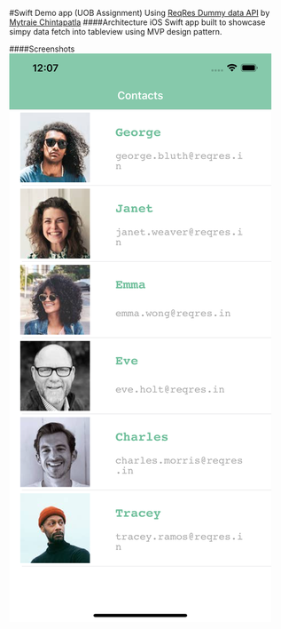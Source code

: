 #Swift Demo app (UOB Assignment)
Using [ReqRes Dummy data API](https://reqres.in) by [Mytraie Chintapatla](https://github.com/mytraie)
####Architecture
 iOS Swift app built to showcase simpy data fetch into tableview using MVP design pattern.

####Screenshots
![Home](screens/demo-home.png "Home")
